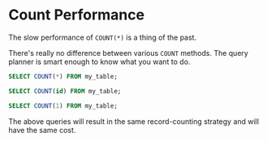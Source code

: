# Count Performance

The slow performance of `COUNT(*)` is a thing of the past.

There's really no difference between various `COUNT` methods. The query planner is smart enough to know what you want to do.

```sql
SELECT COUNT(*) FROM my_table;

SELECT COUNT(id) FROM my_table;

SELECT COUNT(1) FROM my_table;
```

The above queries will result in the same record-counting strategy and will have the same cost.

